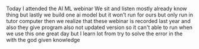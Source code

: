 Today I attended the AI ML webinar 
We sit and listen mostly already know thing but lastly we build one ai model but it won't run for ours but only run in tutor computer then we realize that these
webinar is recorded last year and also they give program also not updated version so it can't able to run when we use
this one great day but I learn lot from try to solve the error in the with the god given knowledge